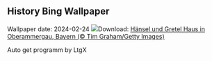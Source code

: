 ## History Bing Wallpaper
Wallpaper date: 2024-02-24
![](https://www.bing.com/th?id=OHR.HanselGretelHouse_DE-DE6769523400_UHD.jpg&w=1000)Download: [Hänsel und Gretel Haus in Oberammergau, Bayern (© Tim Graham/Getty Images)](https://www.bing.com/th?id=OHR.HanselGretelHouse_DE-DE6769523400_UHD.jpg)

Auto get programm by LtgX
